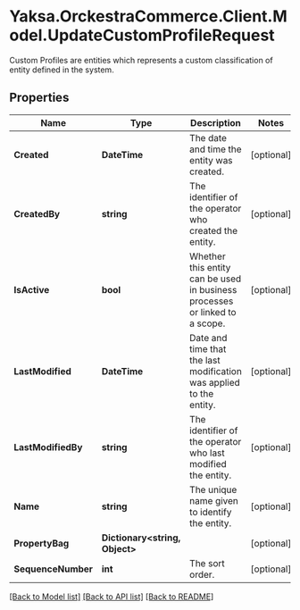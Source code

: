 # Yaksa.OrckestraCommerce.Client.Model.UpdateCustomProfileRequest
Custom Profiles are entities which represents a custom classification of entity defined in the system.

## Properties

Name | Type | Description | Notes
------------ | ------------- | ------------- | -------------
**Created** | **DateTime** | The date and time the entity was created. | [optional] 
**CreatedBy** | **string** | The identifier of the operator who created the entity. | [optional] 
**IsActive** | **bool** | Whether this entity can be used in business processes or linked to a scope. | [optional] 
**LastModified** | **DateTime** | Date and time that the last modification was applied to the entity. | [optional] 
**LastModifiedBy** | **string** | The identifier of the operator who last modified the entity. | [optional] 
**Name** | **string** | The unique name given to identify the entity. | [optional] 
**PropertyBag** | **Dictionary&lt;string, Object&gt;** |  | [optional] 
**SequenceNumber** | **int** | The sort order. | [optional] 

[[Back to Model list]](../README.md#documentation-for-models) [[Back to API list]](../README.md#documentation-for-api-endpoints) [[Back to README]](../README.md)

